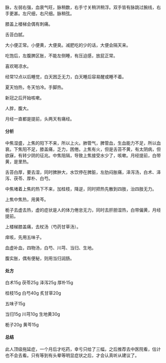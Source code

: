 脉，左弱右强，血衰气旺，脉稍数，右手寸关稍洪稍浮。双手皆有脉跳过腕线，右手更甚。左尺细，右尺细。脉稍弦。

膝盖上楼梯会偶有刺痛。

舌苔白腻。

大小便正常。小便黄，大便臭。减肥吃的少的话，大便会隔天来。

吃饱后，左腹脾区胀，不能左侧睡，有压迫感，放屁正常。

喜欢喝凉水。

经常12点以后睡觉，白天困乏无力，白天睡后容易醒或睡不着。

夏天怕热，冬天怕冷。手脚热。

新冠之后开始咳嗽。

人胖，腹大。

月经一直都是提前，头两天有痛经。

#### 分析

中焦湿盛，上焦的阳下不来，所以上火。肺管气，脾管血，生血能力不足，所以血衰。下焦阳不足，膝盖痛，乏力，困倦。上焦有火，但是舌苔不黄，有太阴病，但欲寐，有转少阴的征兆。中焦阻隔，导致上焦接受水少了，咳嗽。月经提前，白带黄，是里热。

舌苔白厚，要去湿，同时脾肿大，水饮停在脾脏，左肋闷胀痛，泽泻汤，白术、泽泻、茯苓、厚朴、白芍。

中焦堵着上焦的热下不来，加桂枝，降逆，同时把热先散到四肢，治四肢无力。

上焦中焦热，用黄芩。

栀子去虚去热，虚的症状是人的体力倦怠无力，同时去肝胆湿热，白带偏黄，月经提前。

上楼梯膝盖痛，去杖汤（芍药甘草汤）。

痒咳，先用五味子。

血虚补血，四物汤，白芍、川芎、当归、生地。

腹实胀，偶有便秘，则用当归润肠。

#### 处方

白术15g 茯苓25g 泽泻25g 厚朴15g

桂枝15g 白芍40g 炙甘草20g 

五味子15g

当归15g 川芎10g 生地黄30g 

栀子20g 黄芩15g 

#### 总结

此人顶级拖延症，一个月后才吃药，幸亏只给了三幅，之后推荐去中医院看，估计也不会去看。只有等到有头晕等明显症状之后，才会认真听从建议了。